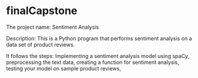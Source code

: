 # finalCapstone

 The project name: Sentiment Analysis
 
 Description: This is a Python program that performs sentiment analysis on a data set of product reviews.
 
 It follows the steps: Implementing a sentiment analysis model using spaCy, preprocessing the text data, creating a function for sentiment analysis, testing your model on sample product reviews, 
